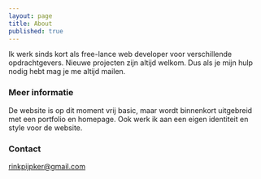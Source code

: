 ```yaml
---
layout: page
title: About
published: true
---
```


Ik werk sinds kort als free-lance web developer voor verschillende opdrachtgevers. Nieuwe projecten zijn altijd welkom. Dus als je mijn hulp nodig hebt mag je me altijd mailen.

### Meer informatie

De website is op dit moment vrij basic, maar wordt binnenkort uitgebreid met een portfolio en homepage. Ook werk ik aan een eigen identiteit en style voor de website. 

### Contact

[rinkpijpker@gmail.com](mailto:rinkpijpker@gmail.com)